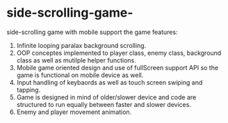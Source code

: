 # side-scrolling-game-
side-scrolling game with mobile support
the game features:
1. Infinite looping paralax background scrolling.
2. OOP conceptes implemented to player class, enemy class, background class as well as mutilple helper functions. 
3. Mobile game oriented design and use of fullScreen support API so the game is functional on mobile device as well.
4. Input handling of keybaords as well as touch screen swiping and tapping. 
5. Game is designed in mind of older/slower device and code are structured to run equally between faster and slower devices. 
6. Enemy and player movement animation. 
